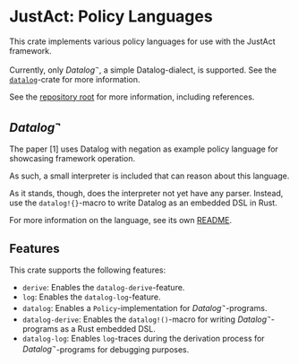 # JustAct: Policy Languages
This crate implements various policy languages for use with the JustAct framework.

Currently, only $Datalog^\neg$, a simple Datalog-dialect, is supported. See the [`datalog`](./lang/datalog/)-crate for more information.

See the [repository root](/README.md) for more information, including references.


## $Datalog^\neg$
The paper [1] uses Datalog with negation as example policy language for showcasing framework operation.

As such, a small interpreter is included that can reason about this language.

As it stands, though, does the interpreter not yet have any parser. Instead, use the `datalog!{}`-macro to write Datalog as an embedded DSL in Rust.

For more information on the language, see its own [README](./lang/datalog/README.md).


## Features
This crate supports the following features:
- `derive`: Enables the `datalog-derive`-feature.
- `log`: Enables the `datalog-log`-feature.
- `datalog`: Enables a `Policy`-implementation for $Datalog^\neg$-programs.
- `datalog-derive`: Enables the `datalog!()`-macro for writing $Datalog^\neg$-programs as a Rust embedded DSL.
- `datalog-log`: Enables `log`-traces during the derivation process for $Datalog^\neg$-programs for debugging purposes.
